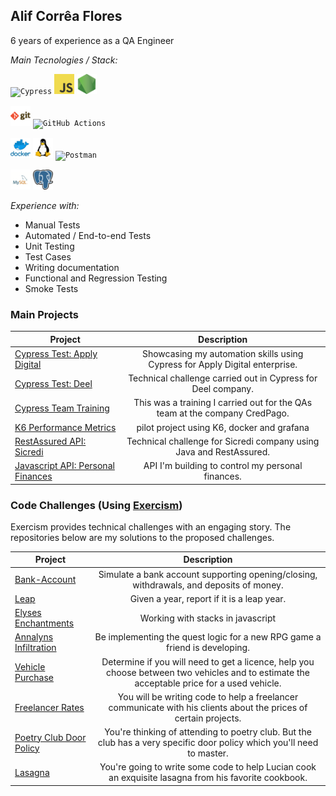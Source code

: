## Alif Corrêa Flores
6 years of experience as a QA Engineer

*Main Tecnologies / Stack:*

<code><img height="32" src="https://www.cypress.io/cypress_logo_social.png" alt="Cypress"/></code>
<code><img height="32" src="https://raw.githubusercontent.com/github/explore/80688e429a7d4ef2fca1e82350fe8e3517d3494d/topics/javascript/javascript.png" alt="Javascript"/></code>
<code><img height="32" src="https://raw.githubusercontent.com/github/explore/80688e429a7d4ef2fca1e82350fe8e3517d3494d/topics/nodejs/nodejs.png" alt="Nodejs"/></code>

<code><img height="32" src="https://raw.githubusercontent.com/github/explore/80688e429a7d4ef2fca1e82350fe8e3517d3494d/topics/git/git.png" alt="Git"/></code>
<code><img height="32" src="https://miro.medium.com/v2/resize:fit:492/0*iRoEBk-3eaNgv9ME.png" alt="GitHub Actions"/></code>

<code><img height="32" src="https://raw.githubusercontent.com/github/explore/80688e429a7d4ef2fca1e82350fe8e3517d3494d/topics/docker/docker.png" alt="Docker"/></code>
<code><img height="32" src="https://raw.githubusercontent.com/github/explore/80688e429a7d4ef2fca1e82350fe8e3517d3494d/topics/linux/linux.png" alt="Linux"/></code>
<code><img height="32" src="https://yt3.googleusercontent.com/X-rhKMndFm9hT9wIaJns1StBfGbFdLTkAROwm4UZ3n9ucrBky5CFIeeZhSszFXBgQjItzCD0SA=s900-c-k-c0x00ffffff-no-rj" alt="Postman"/></code>

<code><img height="32" src="https://raw.githubusercontent.com/github/explore/80688e429a7d4ef2fca1e82350fe8e3517d3494d/topics/mysql/mysql.png" alt="MySQL"/></code>
<code><img height="32" src="https://raw.githubusercontent.com/github/explore/80688e429a7d4ef2fca1e82350fe8e3517d3494d/topics/postgresql/postgresql.png" alt="PostegreSQL"/></code>

*Experience with:*
- Manual Tests
- Automated / End-to-end Tests 
- Unit Testing
- Test Cases
- Writing documentation
- Functional and Regression Testing
- Smoke Tests


### Main Projects
| Project   |      Description      | 
|----------|:-------------:|
| [Cypress Test: Apply Digital](https://github.com/alifcflores/apply-skill-test)| Showcasing my automation skills using Cypress for Apply Digital enterprise. | 
| [Cypress Test: Deel](https://github.com/alifcflores/deel-tests)| Technical challenge carried out in Cypress for Deel company.  | 
| [Cypress Team Training](https://github.com/alifcflores/cypress-training)| This was a training I carried out for the QAs team at the company CredPago. | 
| [K6 Performance Metrics](https://github.com/alifcflores/cp-performance)| pilot project using K6, docker and grafana | 
| [RestAssured API:  Sicredi](https://github.com/alifcflores/api-sicredi) | Technical challenge for Sicredi company using Java and RestAssured. | 
| [Javascript API: Personal Finances](https://github.com/alifcflores/finances) |  API I'm building to control my personal finances.   |  

### Code Challenges (Using [Exercism](https://exercism.org/))
Exercism provides technical challenges with an engaging story. The repositories below are my solutions to the proposed challenges.

| Project   |      Description      | 
|----------|:-------------:|
| [Bank-Account](https://github.com/alifcflores/bank-account) |  Simulate a bank account supporting opening/closing, withdrawals, and deposits of money. 
| [Leap](https://github.com/alifcflores/leap) |    Given a year, report if it is a leap year.   |  
| [Elyses Enchantments](https://github.com/alifcflores/elyses-enchantments)| Working with stacks in javascript | 
| [Annalyns Infiltration](https://github.com/alifcflores/annalyns-infiltration)| Be implementing the quest logic for a new RPG game a friend is developing.  | 
| [Vehicle Purchase](https://github.com/alifcflores/vehicle-purchase)| Determine if you will need to get a licence, help you choose between two vehicles and to estimate the acceptable price for a used vehicle.  |
| [Freelancer Rates](https://github.com/alifcflores/freelancer-rates)| You will be writing code to help a freelancer communicate with his clients about the prices of certain projects. | 
| [Poetry Club Door Policy](https://github.com/alifcflores/poetry-club-door-policy)| You're thinking of attending to poetry club. But the club has a very specific door policy which you'll need to master. | 
| [Lasagna](https://github.com/alifcflores/lasagna)| You're going to write some code to help Lucian cook an exquisite lasagna from his favorite cookbook. | 
